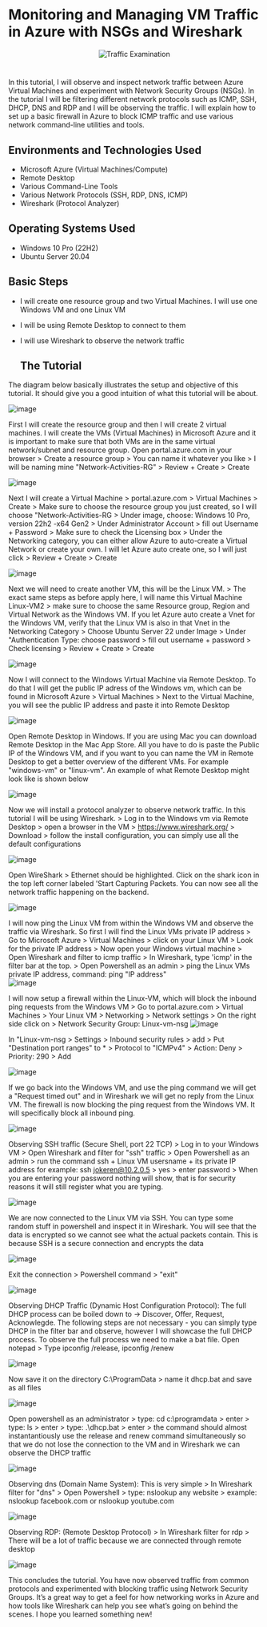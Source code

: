 # Monitoring and Managing VM Traffic in Azure with NSGs and Wireshark






<p align="center">
<img src="https://i.imgur.com/Ua7udoS.png" alt="Traffic Examination"/>
</p>

<h1>

</h1>


In this tutorial, I will observe and inspect network traffic between Azure Virtual Machines and experiment with Network Security Groups (NSGs). In the tutorial I will be filtering different network protocols such as ICMP, SSH, DHCP, DNS and RDP and I will be observing the traffic. I will explain how to set up a basic firewall in Azure to block ICMP traffic and use various network command-line utilities and tools.


<h2>Environments and Technologies Used</h2>

- Microsoft Azure (Virtual Machines/Compute)
- Remote Desktop
- Various Command-Line Tools
- Various Network Protocols (SSH, RDP, DNS, ICMP)
- Wireshark (Protocol Analyzer)

<h2>Operating Systems Used </h2>

- Windows 10 Pro (22H2)
- Ubuntu Server 20.04


<h2> Basic Steps</h2>

- I will create one resource group and two Virtual Machines. I will use one Windows VM and one Linux VM
- I will be using Remote Desktop to connect to them
- I will use Wireshark to observe the network traffic

  <h2> The Tutorial </h2>

The diagram below basically illustrates the setup and objective of this tutorial. It should give you a good intuition of what this tutorial will be about. 

![image](https://github.com/user-attachments/assets/a5a2f4b8-1914-45ef-a29f-d629194a63b4)


First I will create the resource group and then I will create 2 virtual machines. I will create the VMs (Virtual Machines) in Microsoft Azure and it is important to make sure that both VMs are in the same virtual network/subnet and resource group. 
Open portal.azure.com in your browser > Create a resource group > You can name it whatever you like > I will be naming mine "Network-Activities-RG" > Review + Create > Create

![image](https://github.com/user-attachments/assets/479bf6d4-2f81-447a-89df-b7182941e824)

Next I will create a Virtual Machine > portal.azure.com > Virtual Machines > Create > Make sure to choose the resource group you just created, so I will choose "Network-Activities-RG > Under image, choose: Windows 10 Pro, version 22h2 -x64 Gen2 > Under Administrator Account > fill out Username + Password > Make sure to check the Licensing box > Under the Networking category, you can either allow Azure to auto-create a Virtual Network or create your own. I will let Azure auto create one, so I will just click > Review + Create > Create


![image](https://github.com/user-attachments/assets/d81781bd-9dd1-41e7-9615-f2c9aa7649b6)

Next we will need to create another VM, this will be the Linux VM. > The exact same steps as before apply here, I will name this Virtual Machine Linux-VM2 > make sure to choose the same Resource group, Region and Virtual Network as the Windows VM. If you let Azure auto create a Vnet for the Windows VM, verify that the Linux VM is also in that Vnet in the Networking Category > Choose Ubuntu Server 22 under Image > Under "Authentication Type: choose password > fill out username + password > Check licensing > Review + Create > Create

![image](https://github.com/user-attachments/assets/97005626-e28d-4be6-b98f-9fec75eacb46)



Now I will connect to the Windows Virtual Machine via Remote Desktop. To do that I will get the public IP adress of the Windows vm, which can be found in Microsoft Azure > Virtual Machines > Next to the Virtual Machine, you will see the public IP address and paste it into Remote Desktop

![image](https://github.com/user-attachments/assets/db322e33-9432-49a4-a1f5-bd1891ce9d71)

Open Remote Desktop in Windows. If you are using Mac you can download Remote Desktop in the Mac App Store. All you have to do is paste the Public IP of the Windows VM, and if you want to you can name the VM in Remote Desktop to get a better overview of the different VMs. For example "windows-vm" or "linux-vm". An example of what Remote Desktop might look like is shown below

![image](https://github.com/user-attachments/assets/98eedc60-a17d-4154-9a8d-d9acfc5d1954)

Now we will install a protocol analyzer to observe network traffic. In this tutorial I will be using Wireshark. > Log in to the Windows vm via Remote Desktop > open a browser in the VM > https://www.wireshark.org/ > Download > follow the install configuration, you can simply use all the default configurations

![image](https://github.com/user-attachments/assets/0f6d199c-f940-4cc2-b372-0eaff02ef3d0)

Open WireShark > Ethernet should be highlighted. Click on the shark icon in the top left corner labeled 'Start Capturing Packets.
You can now see all the network traffic happening on the backend.

![image](https://github.com/user-attachments/assets/019f0f9a-aea4-400c-828e-f1c10be56da7)

I will now ping the Linux VM from within the Windows VM and observe the traffic via Wireshark. So first I will find the Linux VMs private IP address > Go to Microsoft Azure > Virtual Machines > click on your Linux VM > Look for the private IP address > Now open your Windows virtual machine > Open Wireshark and filter to icmp traffic > In Wireshark, type 'icmp' in the filter bar at the top. > Open Powershell as an admin > ping the Linux VMs private IP address, command: ping "IP address"  
![image](https://github.com/user-attachments/assets/35825717-f93f-42f8-9133-2859ae87b4de)

I will now setup a firewall within the Linux-VM, which will block the inbound ping requests from the Windows VM > Go to portal.azure.com > Virtual Machines > Your Linux VM > Networking > Network settings > On the right side click on > Network Security Group: Linux-vm-nsg 
![image](https://github.com/user-attachments/assets/86d6f88f-cead-4ff9-9c1d-7f6898ac77e0)

In "Linux-vm-nsg > Settings > Inbound security rules > add > Put "Destination port ranges" to * > Protocol to "ICMPv4" > Action: Deny > Priority: 290 > Add

![image](https://github.com/user-attachments/assets/e795d45f-28c4-4df3-8e13-0e853315a8b3)

If we go back into the Windows VM, and use the ping command we will get a "Request timed out" and in Wireshark we will get no reply from the Linux VM. The firewall is now blocking the ping request from the Windows VM. It will specifically block all inbound ping. 


![image](https://github.com/user-attachments/assets/06b1933f-d9d1-411d-8939-a973497a099d)


Observing SSH traffic (Secure Shell, port 22 TCP) > Log in to your Windows VM > Open Wireshark and filter for "ssh" traffic > Open Powershell as an admin > run the command ssh + Linux VM usersname + its private IP address for example: ssh jokeren@10.2.0.5 > yes > enter password > When you are entering your password nothing will show, that is for security reasons it will still register what you are typing.

![image](https://github.com/user-attachments/assets/70aaa978-3a8a-42e5-8697-67a3a46593b2)

We are now connected to the Linux VM via SSH. You can type some random stuff in powershell and inspect it in Wireshark. You will see that the data is encrypted so we cannot see what the actual packets contain. This is because SSH is a secure connection and encrypts the data

![image](https://github.com/user-attachments/assets/3c0679ce-b47a-41b5-ae08-08d60aa83f7a)

Exit the connection > Powershell command > "exit" 

![image](https://github.com/user-attachments/assets/8aae2feb-7931-4a1b-942d-e70e281cfbae)

Observing DHCP Traffic (Dynamic Host Configuration Protocol): The full DHCP process can be boiled down to -> Discover, Offer, Request, Acknowlegde. The following steps are not necessary - you can simply type DHCP in the filter bar and observe, however I will showcase the full DHCP process. To observe the full process we need to make a bat file. Open notepad > Type ipconfig /release, ipconfig /renew 

![image](https://github.com/user-attachments/assets/63a59006-e0f2-41d1-8fa8-0c935bf6f3d4)

Now save it on the directory C:\ProgramData > name it dhcp.bat and save as all files 

![image](https://github.com/user-attachments/assets/181e87a8-7119-4149-9daa-523d571633f6)

Open powershell as an administrator > type: cd c:\programdata > enter > type: ls > enter > type: .\dhcp.bat > enter > the command should almost instantantiously use the release and renew command simultaneously so that we do not lose the connection to the VM and in Wireshark we can observe the DHCP traffic

![image](https://github.com/user-attachments/assets/2f8ffda8-067a-400e-a8c7-9b560b59d6f4)

Observing dns (Domain Name System): This is very simple > In Wireshark filter for "dns" > Open Powershell > type: nslookup any website > example: nslookup facebook.com or nslookup youtube.com

![image](https://github.com/user-attachments/assets/49c8b652-b55a-4aae-aa4d-457fcd67195d)

Observing RDP: (Remote Desktop Protocol) > In Wireshark filter for rdp > There will be a lot of traffic because we are connected through remote desktop

![image](https://github.com/user-attachments/assets/b3f3509f-057b-4ec4-9424-55b103d75411)

This concludes the tutorial. You have now observed traffic from common protocols and experimented with blocking traffic using Network Security Groups. It’s a great way to get a feel for how networking works in Azure and how tools like Wireshark can help you see what’s going on behind the scenes. I hope you learned something new! 

